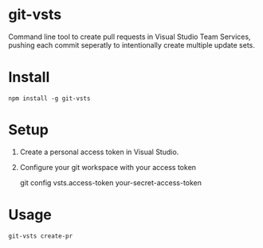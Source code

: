 # git-vsts
Command line tool to create pull requests in Visual Studio Team Services,
pushing each commit seperatly to intentionally create multiple update sets.

# Install

    npm install -g git-vsts

# Setup

1. Create a personal access token in Visual Studio.
2. Configure your git workspace with your access token


    git config vsts.access-token your-secret-access-token

# Usage

    git-vsts create-pr